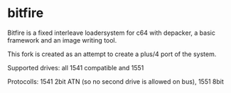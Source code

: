 # bitfire
Bitfire is a fixed interleave loadersystem for c64 with depacker, a basic framework and an image writing tool.

This fork is created as an attempt to create a plus/4 port of the system.

Supported drives: all 1541 compatible and 1551

Protocolls: 1541 2bit ATN (so no second drive is allowed on bus), 1551 8bit

